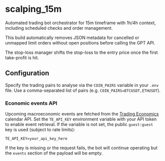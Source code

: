 # scalping_15m

Automated trading bot orchestrator for 15m timeframe with 1h/4h context, including scheduled checks and order management.

This build automatically removes JSON metadata for cancelled or unmapped limit orders without open positions before calling the GPT API.

The stop-loss manager shifts the stop-loss to the entry price once the first take-profit is hit.

## Configuration

Specify the trading pairs to analyse via the `COIN_PAIRS` variable in your `.env` file. Use a comma-separated list of pairs (e.g. `COIN_PAIRS=BTCUSDT,ETHUSDT`).

### Economic events API

Upcoming macroeconomic events are fetched from the
[Trading Economics](https://tradingeconomics.com/api/) calendar API. Set
the `TE_API_KEY` environment variable with your API token to enable
event retrieval. If the variable is not set, the public `guest:guest`
key is used (subject to rate limits):

```env
TE_API_KEY=your_api_key_here
```

If the key is missing or the request fails, the bot will continue
operating but the `events` section of the payload will be empty.
